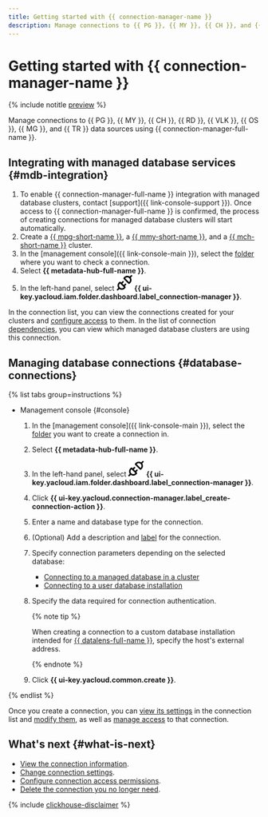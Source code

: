```yaml
---
title: Getting started with {{ connection-manager-name }}
description: Manage connections to {{ PG }}, {{ MY }}, {{ CH }}, and {{ RD }}, and {{ TR }} data sources using {{ connection-manager-full-name }}.
---
```


# Getting started with {{ connection-manager-name }}

{% include notitle [preview](../../_includes/note-preview.md) %}


Manage connections to {{ PG }}, {{ MY }}, {{ CH }}, {{ RD }}, {{ VLK }}, {{ OS }}, {{ MG }}, and {{ TR }} data sources using {{ connection-manager-full-name }}.

## Integrating with managed database services {#mdb-integration}

1. To enable {{ connection-manager-full-name }} integration with managed database clusters, contact [support]({{ link-console-support }}). Once access to {{ connection-manager-full-name }} is confirmed, the process of creating connections for managed database clusters will start automatically.
1. Create a [{{ mpg-short-name }}](../../managed-postgresql/operations/cluster-create.md), a [{{ mmy-short-name }}](../../managed-mysql/operations/cluster-create.md), and a [{{ mch-short-name }}](../../managed-clickhouse/operations/cluster-create.md) cluster.
1. In the [management console]({{ link-console-main }}), select the [folder](../../resource-manager/concepts/resources-hierarchy.md#folder) where you want to check a connection.
1. Select **{{ metadata-hub-full-name }}**.
1. In the left-hand panel, select ![image](../../_assets/console-icons/plug-connection.svg) **{{ ui-key.yacloud.iam.folder.dashboard.label_connection-manager }}**.

In the connection list, you can view the connections created for your clusters and [configure access](../operations/connection-access.md) to them. In the list of connection [dependencies](../operations/view-connection.md#dependencies), you can view which managed database clusters are using this connection.

## Managing database connections {#database-connections}

{% list tabs group=instructions %}

- Management console {#console}

  1. In the [management console]({{ link-console-main }}), select the [folder](../../resource-manager/concepts/resources-hierarchy.md#folder) you want to create a connection in.
  1. Select **{{ metadata-hub-full-name }}**.
  1. In the left-hand panel, select ![image](../../_assets/console-icons/plug-connection.svg) **{{ ui-key.yacloud.iam.folder.dashboard.label_connection-manager }}**.
  1. Click **{{ ui-key.yacloud.connection-manager.label_create-connection-action }}**.
  1. Enter a name and database type for the connection.
  1. (Optional) Add a description and [label](../../resource-manager/concepts/labels.md) for the connection.
  1. Specify connection parameters depending on the selected database:
     * [Connecting to a managed database in a cluster](../operations/create-connection.md#mdb-connection)
     * [Connecting to a user database installation](../operations/create-connection.md#on-premise-connection)
  1. Specify the data required for connection authentication.

     {% note tip %}

     When creating a connection to a custom database installation intended for [{{ datalens-full-name }}](../../datalens/concepts/index.md), specify the host's external address.

     {% endnote %}
  
  1. Click **{{ ui-key.yacloud.common.create }}**.


{% endlist %}

Once you create a connection, you can [view its settings](../operations/update-connection.md#list-connections) in the connection list and [modify them](../operations/update-connection.md#update-connections), as well as [manage access](../operations/connection-access.md) to that connection.


## What's next {#what-is-next}

* [View the connection information](../operations/view-connection.md).
* [Change connection settings](../operations/update-connection.md).
* [Configure connection access permissions](../operations/connection-access.md).
* [Delete the connection you no longer need](../operations/delete-connection.md).


{% include [clickhouse-disclaimer](../../_includes/clickhouse-disclaimer.md) %}
